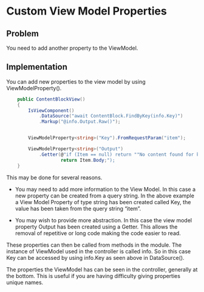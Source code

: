 # Custom View Model Properties

## Problem

You need to add another property to the ViewModel.

## Implementation

You can add new properties to the view model by using ViewModelProperty().

``` csharp
    public ContentBlockView()
    {
        IsViewComponent()
            .DataSource("await ContentBlock.FindByKey(info.Key)")
            .Markup("@info.Output.Raw()");


        ViewModelProperty<string>("Key").FromRequestParam("item");

        ViewModelProperty<string>("Output")
            .Getter(@"if (Item == null) return ""No content found for key: '"" + Key + ""'"";
                    return Item.Body;");
    }

```

This may be done for several reasons.

- You may need to add more information to the View Model. In this case a new property can be created from a query string. In the above example a View Model Property of type string has been created called Key, the value has been taken from the query string “item”.

- You may wish to provide more abstraction. In this case the view model property Output has been created using a Getter. This allows the removal of repetitive or long code making the code easier to read.

These properties can then be called from methods in the module. The instance of ViewModel used in the controller is called info. So in this case Key can be accessed by using info.Key as seen above in DataSource().

The properties the ViewModel has can be seen in the controller, generally at the bottom. This is useful if you are having difficulty giving properties unique names.
